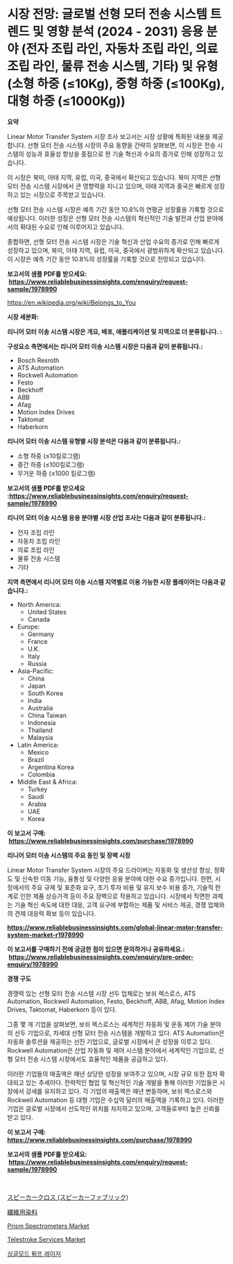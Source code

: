 <p><h1>시장 전망: 글로벌 선형 모터 전송 시스템 트렌드 및 영향 분석 (2024 - 2031) 응용 분야 (전자 조립 라인, 자동차 조립 라인, 의료 조립 라인, 물류 전송 시스템, 기타) 및 유형 (소형 하중 (≤10Kg), 중형 하중 (≤100Kg), 대형 하중 (≤1000Kg))</h1></p><p><strong>요약</strong></p>
<p><p>Linear Motor Transfer System 시장 조사 보고서는 시장 상황에 특화된 내용을 제공합니다. 선형 모터 전송 시스템 시장의 주요 동향을 간략히 살펴보면, 이 시장은 전송 시스템의 성능과 효율성 향상을 중점으로 한 기술 혁신과 수요의 증가로 인해 성장하고 있습니다.</p><p>이 시장은 북미, 아태 지역, 유럽, 미국, 중국에서 확산되고 있습니다. 북미 지역은 선형 모터 전송 시스템 시장에서 큰 영향력을 지니고 있으며, 아태 지역과 중국은 빠르게 성장하고 있는 시장으로 주목받고 있습니다. </p><p>선형 모터 전송 시스템 시장은 예측 기간 동안 10.8%의 연평균 성장률을 기록할 것으로 예상됩니다. 이러한 성장은 선형 모터 전송 시스템의 혁신적인 기술 발전과 산업 분야에서의 확대된 수요로 인해 이루어지고 있습니다.</p><p>종합하면, 선형 모터 전송 시스템 시장은 기술 혁신과 산업 수요의 증가로 인해 빠르게 성장하고 있으며, 북미, 아태 지역, 유럽, 미국, 중국에서 광범위하게 확산되고 있습니다. 이 시장은 예측 기간 동안 10.8%의 성장률을 기록할 것으로 전망되고 있습니다.</p></p>
<p><strong>보고서의 샘플 PDF를 받으세요: &nbsp;<a href="https://www.reliablebusinessinsights.com/enquiry/request-sample/1978990">https://www.reliablebusinessinsights.com/enquiry/request-sample/1978990</a></strong></p>
<p><a href="https://en.wikipedia.org/wiki/Belongs_to_You">https://en.wikipedia.org/wiki/Belongs_to_You</a></p>
<p><strong>시장 세분화:</strong></p>
<p><strong> 리니어 모터 이송 시스템 시장은 개요, 배포, 애플리케이션 및 지역으로 더 분류됩니다. :</strong></p>
<p><strong>구성요소 측면에서는 리니어 모터 이송 시스템 시장은 다음과 같이 분류됩니다.:</strong></p>
<p><ul><li>Bosch Rexroth</li><li>ATS Automation</li><li>Rockwell Automation</li><li>Festo</li><li>Beckhoff</li><li>ABB</li><li>Afag</li><li>Motion Index Drives</li><li>Taktomat</li><li>Haberkorn</li></ul></p>
<p><strong> 리니어 모터 이송 시스템 유형별 시장 분석은 다음과 같이 분류됩니다.:</strong></p>
<p><ul><li>소형 하중 (≤10킬로그램)</li><li>중간 하중 (≤100킬로그램)</li><li>무거운 하중 (≤1000 킬로그램)</li></ul></p>
<p><strong>보고서의 샘플 PDF를 받으세요 :<a href="https://www.reliablebusinessinsights.com/enquiry/request-sample/1978990">https://www.reliablebusinessinsights.com/enquiry/request-sample/1978990</a></strong></p>
<p><strong> 리니어 모터 이송 시스템 응용 분야별 시장 산업 조사는 다음과 같이 분류됩니다.:</strong></p>
<p><ul><li>전자 조립 라인</li><li>자동차 조립 라인</li><li>의료 조립 라인</li><li>물류 전송 시스템</li><li>기타</li></ul></p>
<p><strong>지역 측면에서 리니어 모터 이송 시스템 지역별로 이용 가능한 시장 플레이어는 다음과 같습니다.:</strong></p>
<p><ul>
    <li>
        North America:
        <ul>
            <li>United States</li>
            <li>Canada</li>
        </ul>
    </li>
    <li>
        Europe:
        <ul>
            <li>Germany</li>
            <li>France</li>
            <li>U.K.</li>
            <li>Italy</li>
            <li>Russia</li>
        </ul>
    </li>
    <li>
        Asia-Pacific:
        <ul>
            <li>China</li>
            <li>Japan</li>
            <li>South Korea</li>
            <li>India</li>
            <li>Australia</li>
            <li>China Taiwan</li>
            <li>Indonesia</li>
            <li>Thailand</li>
            <li>Malaysia</li>
        </ul>
    </li>
    <li>
        Latin America:
        <ul>
            <li>Mexico</li>
            <li>Brazil</li>
            <li>Argentina Korea</li>
            <li>Colombia</li>
        </ul>
    </li>
    <li>
        Middle East & Africa:
        <ul>
            <li>Turkey</li>
            <li>Saudi</li>
            <li>Arabia</li>
            <li>UAE</li>
            <li>Korea</li>
        </ul>
    </li>
    </ul></p>
<p><strong>이 보고서 구매: &nbsp;<a href="https://www.reliablebusinessinsights.com/purchase/1978990">https://www.reliablebusinessinsights.com/purchase/1978990</a></strong></p>
<p><strong>리니어 모터 이송 시스템의 주요 동인 및 장벽 시장</strong></p>
<p><p>Linear Motor Transfer System 시장의 주요 드라이버는 자동화 및 생산성 향상, 정확도 및 신속한 이동 기능, 융통성 및 다양한 응용 분야에 대한 수요 증가입니다. 한편, 시장에서의 주요 규제 및 표준화 요구, 초기 투자 비용 및 유지 보수 비용 증가, 기술적 한계로 인한 제품 상승가격 등이 주요 장벽으로 작용하고 있습니다. 시장에서 직면한 과제는 기술 혁신 속도에 대한 대응, 고객 요구에 부합하는 제품 및 서비스 제공, 경쟁 업체와의 견제 대응력 확보 등이 있습니다.</p></p>
<p><strong><a href="https://www.reliablebusinessinsights.com/global-linear-motor-transfer-system-market-r1978990">https://www.reliablebusinessinsights.com/global-linear-motor-transfer-system-market-r1978990</a></strong></p>
<p><strong>이 보고서를 구매하기 전에 궁금한 점이 있으면 문의하거나 공유하세요.: &nbsp;<a href="https://www.reliablebusinessinsights.com/enquiry/pre-order-enquiry/1978990">https://www.reliablebusinessinsights.com/enquiry/pre-order-enquiry/1978990</a></strong></p>
<p><strong>경쟁 구도</strong></p>
<p><p>경쟁력 있는 선형 모터 전송 시스템 시장 선두 업체로는 보쉬 렉스로스, ATS Automation, Rockwell Automation, Festo, Beckhoff, ABB, Afag, Motion Index Drives, Taktomat, Haberkorn 등이 있다. </p><p>그중 몇 개 기업을 살펴보면, 보쉬 렉스로스는 세계적인 자동화 및 운동 제어 기술 분야의 선두 기업으로, 차세대 선형 모터 전송 시스템을 개발하고 있다. ATS Automation은 자동화 솔루션을 제공하는 선진 기업으로, 글로벌 시장에서 큰 성장을 이루고 있다. Rockwell Automation은 산업 자동화 및 제어 시스템 분야에서 세계적인 기업으로, 선형 모터 전송 시스템 시장에서도 효율적인 제품을 공급하고 있다.</p><p>이러한 기업들의 매출액은 매년 상당한 성장을 보여주고 있으며, 시장 규모 또한 점차 확대되고 있는 추세이다. 전략적인 협업 및 혁신적인 기술 개발을 통해 이러한 기업들은 시장에서 강세를 유지하고 있다. 각 기업의 매출액은 매년 변동하며, 보쉬 렉스로스와 Rockwell Automation 등 대형 기업은 수십억 달러의 매출액을 기록하고 있다. 이러한 기업은 글로벌 시장에서 선도적인 위치를 차지하고 있으며, 고객들로부터 높은 신뢰를 받고 있다.</p></p>
<p><strong>이 보고서 구매: &nbsp; <a href="https://www.reliablebusinessinsights.com/purchase/1978990">https://www.reliablebusinessinsights.com/purchase/1978990</a></strong></p>
<p><strong>보고서의 샘플 PDF를 받으세요: &nbsp;<a href="https://www.reliablebusinessinsights.com/enquiry/request-sample/1978990">https://www.reliablebusinessinsights.com/enquiry/request-sample/1978990</a></strong><strong></strong></p>
<p>&nbsp;</p>
<p><p><a href="https://github.com/AaronVargas43/Market-Research-Report-List-2/blob/main/1042662160684.md">スピーカークロス (スピーカーファブリック)</a></p><p><a href="https://github.com/CloydAbbott2023/Market-Research-Report-List-2/blob/main/3579779160685.md">繊維用染料</a></p><p><a href="https://github.com/mdhefjumiah/Market-Research-Report-List-1/blob/main/prism-spectrometers-market.md">Prism Spectrometers Market</a></p><p><a href="https://www.linkedin.com/pulse/evaluating-global-telestroke-services-market-trends-growth-opportunities-7js0f?trackingId=rTPYo6wfcDqnATqZu1ORnA%3D%3D">Telestroke Services Market</a></p><p><a href="https://github.com/dollarearner151/Market-Research-Report-List-1/blob/main/9185905172802.md">싱글모드 펌프 레이저</a></p></p>